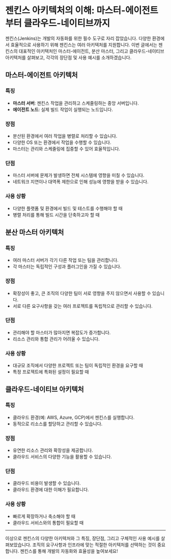# 젠킨스 아키텍처의 이해: 마스터-에이전트부터 클라우드-네이티브까지

젠킨스(Jenkins)는 개발의 자동화를 위한 필수 도구로 자리 잡았습니다. 다양한 환경에서 효율적으로 사용하기 위해 젠킨스는 여러 아키텍처를 지원합니다. 이번 글에서는 젠킨스의 대표적인 아키텍처인 마스터-에이전트, 분산 마스터, 그리고 클라우드-네이티브 아키텍처를 살펴보고, 각각의 장단점 및 사용 예시를 소개하겠습니다.

## 마스터-에이전트 아키텍처

### 특징

- **마스터 서버**: 젠킨스 작업을 관리하고 스케줄링하는 중앙 서버입니다.
- **에이전트 노드**: 실제 빌드 작업이 실행되는 노드입니다.

### 장점

- 분산된 환경에서 여러 작업을 병렬로 처리할 수 있습니다.
- 다양한 OS 또는 환경에서 작업을 수행할 수 있습니다.
- 마스터는 관리와 스케줄링에 집중할 수 있어 효율적입니다.

### 단점

- 마스터 서버에 문제가 발생하면 전체 시스템에 영향을 미칠 수 있습니다.
- 네트워크 지연이나 대역폭 제한으로 인해 성능에 영향을 받을 수 있습니다.

### 사용 상황

- 다양한 플랫폼 및 환경에서 빌드 및 테스트를 수행해야 할 때
- 병렬 처리를 통해 빌드 시간을 단축하고자 할 때

## 분산 마스터 아키텍처

### 특징

- 여러 마스터 서버가 각기 다른 작업 또는 팀을 관리합니다.
- 각 마스터는 독립적인 구성과 플러그인을 가질 수 있습니다.

### 장점

- 확장성이 좋고, 큰 조직의 다양한 팀이 서로 영향을 주지 않으면서 사용할 수 있습니다.
- 서로 다른 요구사항을 갖는 여러 프로젝트를 독립적으로 관리할 수 있습니다.

### 단점

- 관리해야 할 마스터가 많아지면 복잡도가 증가합니다.
- 리소스 관리와 통합 관리가 어려울 수 있습니다.

### 사용 상황

- 대규모 조직에서 다양한 프로젝트 또는 팀이 독립적인 환경을 요구할 때
- 특정 프로젝트에 특화된 설정이 필요할 때

## 클라우드-네이티브 아키텍처

### 특징

- 클라우드 환경(예: AWS, Azure, GCP)에서 젠킨스를 실행합니다.
- 동적으로 리소스를 할당하고 관리할 수 있습니다.

### 장점

- 유연한 리소스 관리와 확장성을 제공합니다.
- 클라우드 서비스의 다양한 기능을 활용할 수 있습니다.

### 단점

- 클라우드 비용이 발생할 수 있습니다.
- 클라우드 환경에 대한 이해가 필요합니다.

### 사용 상황

- 빠르게 확장하거나 축소해야 할 때
- 클라우드 서비스와의 통합이 필요할 때

---

이상으로 젠킨스의 다양한 아키텍처와 그 특징, 장단점, 그리고 구체적인 사용 예시를 살펴보았습니다. 조직의 요구사항과 인프라에 맞는 적절한 아키텍처를 선택하는 것이 중요합니다. 젠킨스를 통해 개발의 자동화와 효율성을 높여보세요!
